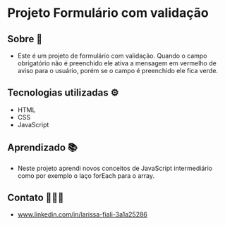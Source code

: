# Projeto Formulário com validação 



## Sobre 📌
* Este é um projeto de formulário com validação. Quando o campo obrigatório não é preenchido ele ativa a mensagem em vermelho de aviso para o usuário, porém se o campo é preenchido ele fica verde.

## Tecnologias utilizadas ⚙️
* HTML
* CSS
* JavaScript

## Aprendizado 📚
* Neste projeto aprendi novos conceitos de JavaScript intermediário como por exemplo o  laço forEach para o array.

## Contato 👩🏻‍💻
* www.linkedin.com/in/larissa-fiali-3a1a25286
